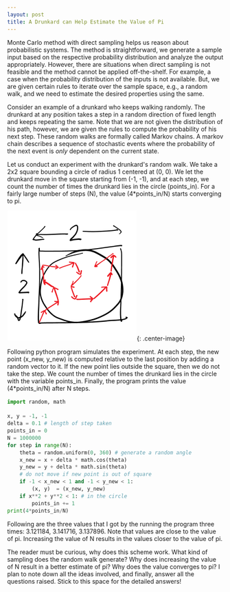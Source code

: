 ```yaml
---
layout: post
title: A Drunkard can Help Estimate the Value of Pi
---
```


Monte Carlo method with direct sampling helps us reason about probabilistic 
systems. The method is straightforward, 
we generate a sample input based on the respective probability distribution
and analyze the output appropriately.
However, there are situations when direct sampling is not feasible and
the method cannot be applied off-the-shelf.
For example, a case when the probability distribution of the inputs is not available. 
But, we are given certain rules to iterate over the sample space, e.g., a random walk, and we need to
estimate the desired properties using the same.

Consider an example of a drunkard who keeps walking randomly. 
The drunkard at any position takes a step in a random direction of fixed length and
keeps repeating the same.
Note that we are not given the distribution of his path, however, we are given the rules
to compute the probability of his next step.
These random walks are formally called Markov chains. 
A markov chain describes a sequence of stochastic events where the probability of
the next event is *only* dependent on the current state.

Let us conduct an experiment with the drunkard's random walk.
We take a 2x2 square bounding a circle of radius 1 centered at (0, 0).
We let the drunkard move in the square starting from (-1, -1), and at each step,
we count the number of times the drunkard lies in the circle (points_in).
For a fairly large number of steps (N), the value (4*points_in/N) starts 
converging to pi.

![](/assets/markov-chains-pi.png){: .center-image}

Following python program simulates the experiment. At each step, the new point
(x_new, y_new) is computed relative to the last position by adding a random
vector to it.
If the new point lies outside the square, then we do not take the step.
We count the number of times the drunkard lies in the circle with the variable points_in.
Finally, the program prints the value (4*points_in/N) after N steps.

```python
import random, math

x, y = -1, -1
delta = 0.1 # length of step taken
points_in = 0
N = 1000000
for step in range(N):
    theta = random.uniform(0, 360) # generate a random angle
    x_new = x + delta * math.cos(theta)
    y_new = y + delta * math.sin(theta)
    # do not move if new point is out of square
    if -1 < x_new < 1 and -1 < y_new < 1:
        (x, y)  = (x_new, y_new)
    if x**2 + y**2 < 1: # in the circle
        points_in += 1
print(4*points_in/N)
```

Following are the three values that I got by the running the program three times: 
3.121184, 3.141716, 3.137896. Note that values are close to the value of pi.
Increasing the value of N results in the values closer to the value of pi.

The reader must be curious, why does this scheme work. What kind of sampling does 
the random walk generate? Why does increasing the value of N result in
a better estimate of pi? Why does the value converges to pi?
I plan to note down all the ideas involved, and finally, answer all the questions
raised.
Stick to this space for the detailed answers!

